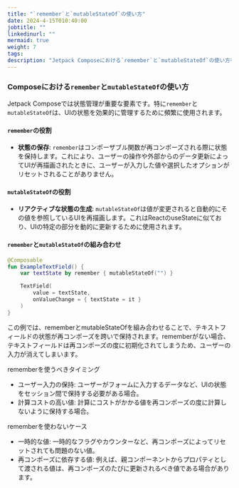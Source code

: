 ```yaml
---
title: "`remember`と`mutableStateOf`の使い方"
date: 2024-4-15T010:40:00
jobtitle: ""
linkedinurl: ""
mermaid: true
weight: 7
tags:
description: "Jetpack Composeにおける`remember`と`mutableStateOf`の使い方を解説。UI状態の管理や再コンポーズ時の状態保持を実現し、ユーザー操作を効果的に処理するためのベストプラクティスを紹介します。"
---
```


### Composeにおける`remember`と`mutableStateOf`の使い方

Jetpack Composeでは状態管理が重要な要素です。特に`remember`と`mutableStateOf`は、UIの状態を効果的に管理するために頻繁に使用されます。

#### `remember`の役割

- **状態の保存**: `remember`はコンポーザブル関数が再コンポーズされる際に状態を保持します。これにより、ユーザーの操作や外部からのデータ更新によってUIが再描画されたときに、ユーザーが入力した値や選択したオプションがリセットされることがありません。

#### `mutableStateOf`の役割

- **リアクティブな状態の生成**: `mutableStateOf`は値が変更されると自動的にその値を参照しているUIを再描画します。これはReactのuseStateに似ており、UIの特定の部分を動的に更新するために使用されます。

#### `remember`と`mutableStateOf`の組み合わせ

```kotlin
@Composable
fun ExampleTextField() {
    var textState by remember { mutableStateOf("") }

    TextField(
        value = textState,
        onValueChange = { textState = it }
    )
}
```

この例では、rememberとmutableStateOfを組み合わせることで、テキストフィールドの状態が再コンポーズを跨いで保持されます。rememberがない場合、テキストフィールドは再コンポーズの度に初期化されてしまうため、ユーザーの入力が消えてしまいます。

rememberを使うべきタイミング

- ユーザー入力の保持: ユーザーがフォームに入力するデータなど、UIの状態をセッション間で保持する必要がある場合。
- 計算コストの高い値: 計算にコストがかかる値を再コンポーズの度に計算しないように保持する場合。

rememberを使わないケース

- 一時的な値: 一時的なフラグやカウンターなど、再コンポーズによってリセットされても問題のない値。
- 再コンポーズに依存する値: 例えば、親コンポーネントからプロパティとして渡される値は、再コンポーズのたびに更新されるべき値である場合があります。
